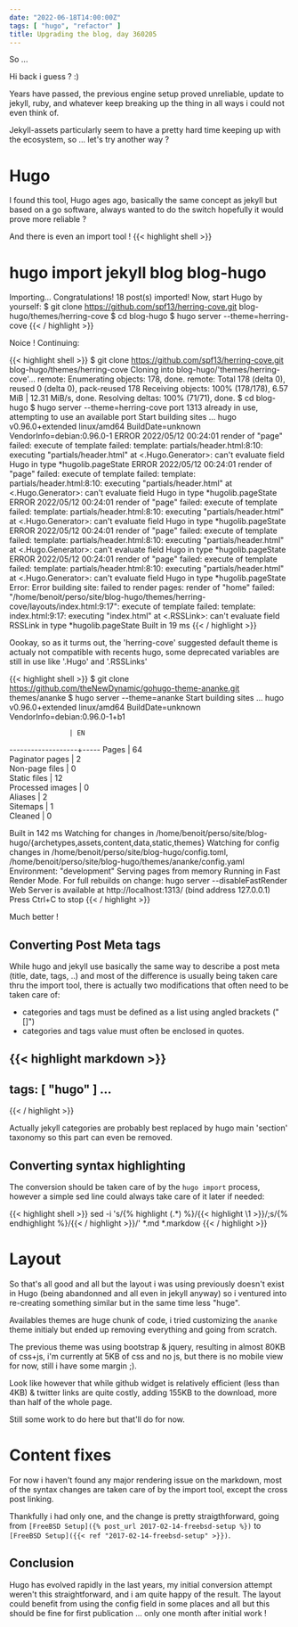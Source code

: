 ```yaml
---
date: "2022-06-18T14:00:00Z"
tags: [ "hugo", "refactor" ]
title: Upgrading the blog, day 360205
---
```


So ...

Hi back i guess ? :)


Years have passed, the previous engine setup proved unreliable, update to jekyll, ruby, and whatever keep breaking up the thing in all ways i could not even think of.

Jekyll-assets particularly seem to have a pretty hard time keeping up with the ecosystem, so ... let's try another way ?

# Hugo #

I found this tool, Hugo ages ago, basically the same concept as jekyll but based on a go software, always wanted to do the switch hopefully it would prove more reliable ?

And there is even an import tool !
{{< highlight shell >}}
# hugo import jekyll blog blog-hugo
Importing...
Congratulations! 18 post(s) imported!
Now, start Hugo by yourself:
$ git clone https://github.com/spf13/herring-cove.git blog-hugo/themes/herring-cove
$ cd blog-hugo
$ hugo server --theme=herring-cove
{{< / highlight >}}

Noice !
Continuing:

{{< highlight shell >}}
$ git clone https://github.com/spf13/herring-cove.git blog-hugo/themes/herring-cove
Cloning into blog-hugo/'themes/herring-cove'...
remote: Enumerating objects: 178, done.
remote: Total 178 (delta 0), reused 0 (delta 0), pack-reused 178
Receiving objects: 100% (178/178), 6.57 MiB | 12.31 MiB/s, done.
Resolving deltas: 100% (71/71), done.
$ cd blog-hugo 
$ hugo server --theme=herring-cove
port 1313 already in use, attempting to use an available port
Start building sites … 
hugo v0.96.0+extended linux/amd64 BuildDate=unknown VendorInfo=debian:0.96.0-1
ERROR 2022/05/12 00:24:01 render of "page" failed: execute of template failed: template: partials/header.html:8:10: executing "partials/header.html" at <.Hugo.Generator>: can't evaluate field Hugo in type *hugolib.pageState
ERROR 2022/05/12 00:24:01 render of "page" failed: execute of template failed: template: partials/header.html:8:10: executing "partials/header.html" at <.Hugo.Generator>: can't evaluate field Hugo in type *hugolib.pageState
ERROR 2022/05/12 00:24:01 render of "page" failed: execute of template failed: template: partials/header.html:8:10: executing "partials/header.html" at <.Hugo.Generator>: can't evaluate field Hugo in type *hugolib.pageState
ERROR 2022/05/12 00:24:01 render of "page" failed: execute of template failed: template: partials/header.html:8:10: executing "partials/header.html" at <.Hugo.Generator>: can't evaluate field Hugo in type *hugolib.pageState
ERROR 2022/05/12 00:24:01 render of "page" failed: execute of template failed: template: partials/header.html:8:10: executing "partials/header.html" at <.Hugo.Generator>: can't evaluate field Hugo in type *hugolib.pageState
Error: Error building site: failed to render pages: render of "home" failed: "/home/benoit/perso/site/blog-hugo/themes/herring-cove/layouts/index.html:9:17": execute of template failed: template: index.html:9:17: executing "index.html" at <.RSSLink>: can't evaluate field RSSLink in type *hugolib.pageState
Built in 19 ms
{{< / highlight >}}

Oookay, so as it turms out, the 'herring-cove' suggested default theme is actualy not compatible with recents hugo, some deprecated variables are still in use like '.Hugo' and '.RSSLinks'

{{< highlight shell >}}
$ git clone https://github.com/theNewDynamic/gohugo-theme-ananke.git themes/ananke
$ hugo server --theme=ananke
Start building sites … 
hugo v0.96.0+extended linux/amd64 BuildDate=unknown VendorInfo=debian:0.96.0-1+b1

                   | EN  
-------------------+-----
  Pages            | 64  
  Paginator pages  |  2  
  Non-page files   |  0  
  Static files     | 12  
  Processed images |  0  
  Aliases          |  2  
  Sitemaps         |  1  
  Cleaned          |  0  

Built in 142 ms
Watching for changes in /home/benoit/perso/site/blog-hugo/{archetypes,assets,content,data,static,themes}
Watching for config changes in /home/benoit/perso/site/blog-hugo/config.toml, /home/benoit/perso/site/blog-hugo/themes/ananke/config.yaml
Environment: "development"
Serving pages from memory
Running in Fast Render Mode. For full rebuilds on change: hugo server --disableFastRender
Web Server is available at http://localhost:1313/ (bind address 127.0.0.1)
Press Ctrl+C to stop
{{< / highlight >}}

Much better !

## Converting Post Meta tags

While hugo and jekyll use basically the same way to describe a post meta (title, date, tags, ..) and most of the difference is usually being taken care thru the import tool, there is actually two modifications that often need to be taken care of:
 * categories and tags must be defined as a list using angled brackets ("[]")
 * categories and tags value must often be enclosed in quotes.
 
{{< highlight markdown >}}
---
tags: [ "hugo" ] 
...
---
{{< / highlight >}}

Actually jekyll categories are probably best replaced by hugo main 'section' taxonomy so this part can even be removed.

## Converting syntax highlighting

The conversion should be taken care of by the ```hugo import``` process, however a simple sed line could always take care of it later if needed:

{{< highlight shell >}}
sed -i 's/{% highlight \(.*\) %}/\{\{< highlight \1 >}}/;s/{% endhighlight %}/\{\{< \/ highlight >}}/' *.md *.markdow
{{< / highlight >}}

# Layout

So that's all good and all but the layout i was using previously doesn't exist in Hugo (being abandonned and all even in jekyll anyway) so i ventured into re-creating something similar but in the same time less "huge".

Availables themes are huge chunk of code, i tried customizing the `ananke` theme initialy but ended up removing everything and going from scratch.

The previous theme was using bootstrap & jquery, resulting in almost 80KB of css+js, i'm currently at 5KB of css and no js, but there is no mobile view for now, still i have some margin ;).

Look like however that while github widget is relatively efficient (less than 4KB) & twitter links are quite costly, adding 155KB to the download, more than half of the whole page.

Still some work to do here but that'll do for now.

# Content fixes 

For now i haven't found any major rendering issue on the markdown, most of the syntax changes are taken care of by the import tool, except the cross post linking.

Thankfully i had only one, and the change is pretty straigthforward, going from `[FreeBSD Setup]({% post_url 2017-02-14-freebsd-setup %})` to `[FreeBSD Setup]({{< ref "2017-02-14-freebsd-setup" >}})`.

## Conclusion

Hugo has evolved rapidly in the last years, my initial conversion attempt weren't this straightforward, and i am quite happy of the result. The layout could benefit from using the config field in some places and all but this should be fine for first publication ... only one month after initial work !
